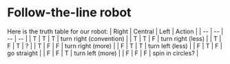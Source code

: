 # Follow-the-line robot

Here is the truth table for our robot:
| Right | Central | Left | Action |
| -- | -- | -- | -- |
| T | T | T | turn right (convention) |
| T | T | F | turn right (less) |
| T | F | T | ? |
| T | F | F | turn right (more) |
| F | T | T | turn left (less) |
| F | T | F | go straight |
| F | F | T | turn left (more) |
| F | F | F | spin in circles? |
